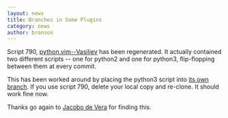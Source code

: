 ```yaml
---
layout: news
title: Branches in Some Plugins
category: news
author: bronson
---
```


Script 790, [python.vim--Vasiliev](http://github.com/vim-scripts/python.vim--Vasiliev)
has been regenerated.  It actually contained two different scripts -- one for python2
and one for python3, flip-flopping between them at every commit.

This has been worked around by placing the python3 script into
[its own branch](http://github.com/vim-scripts/python.vim--Vasiliev/tree/python3).
If you use script 790, delete your local copy and re-clone.  It should
work fine now.

Thanks go again to [Jacobo de Vera](http://github.com/jdevera) for finding this.

